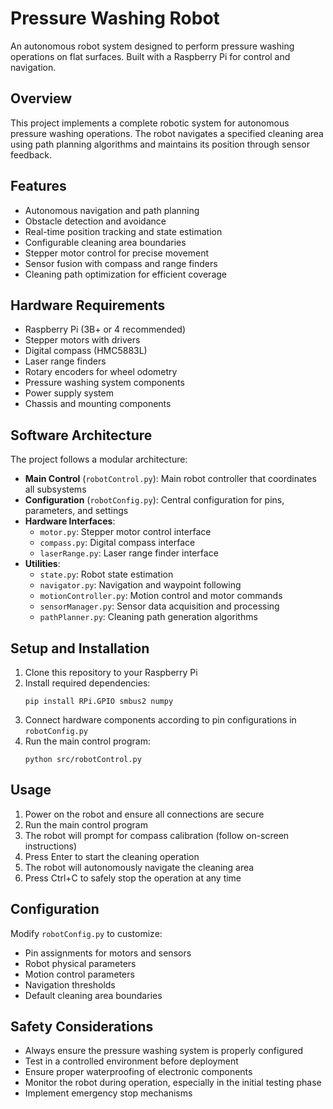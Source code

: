 # Pressure Washing Robot

An autonomous robot system designed to perform pressure washing operations on flat surfaces. Built with a Raspberry Pi for control and navigation.

## Overview

This project implements a complete robotic system for autonomous pressure washing operations. The robot navigates a specified cleaning area using path planning algorithms and maintains its position through sensor feedback.

## Features

- Autonomous navigation and path planning
- Obstacle detection and avoidance
- Real-time position tracking and state estimation
- Configurable cleaning area boundaries
- Stepper motor control for precise movement
- Sensor fusion with compass and range finders
- Cleaning path optimization for efficient coverage

## Hardware Requirements

- Raspberry Pi (3B+ or 4 recommended)
- Stepper motors with drivers
- Digital compass (HMC5883L)
- Laser range finders
- Rotary encoders for wheel odometry
- Pressure washing system components
- Power supply system
- Chassis and mounting components

## Software Architecture

The project follows a modular architecture:

- **Main Control** (`robotControl.py`): Main robot controller that coordinates all subsystems
- **Configuration** (`robotConfig.py`): Central configuration for pins, parameters, and settings
- **Hardware Interfaces**:
  - `motor.py`: Stepper motor control interface
  - `compass.py`: Digital compass interface
  - `laserRange.py`: Laser range finder interface
- **Utilities**:
  - `state.py`: Robot state estimation
  - `navigator.py`: Navigation and waypoint following
  - `motionController.py`: Motion control and motor commands
  - `sensorManager.py`: Sensor data acquisition and processing
  - `pathPlanner.py`: Cleaning path generation algorithms

## Setup and Installation

1. Clone this repository to your Raspberry Pi
2. Install required dependencies:
   ```
   pip install RPi.GPIO smbus2 numpy
   ```
3. Connect hardware components according to pin configurations in `robotConfig.py`
4. Run the main control program:
   ```
   python src/robotControl.py
   ```

## Usage

1. Power on the robot and ensure all connections are secure
2. Run the main control program
3. The robot will prompt for compass calibration (follow on-screen instructions)
4. Press Enter to start the cleaning operation
5. The robot will autonomously navigate the cleaning area
6. Press Ctrl+C to safely stop the operation at any time

## Configuration

Modify `robotConfig.py` to customize:
- Pin assignments for motors and sensors
- Robot physical parameters
- Motion control parameters
- Navigation thresholds
- Default cleaning area boundaries

## Safety Considerations

- Always ensure the pressure washing system is properly configured
- Test in a controlled environment before deployment
- Ensure proper waterproofing of electronic components
- Monitor the robot during operation, especially in the initial testing phase
- Implement emergency stop mechanisms

